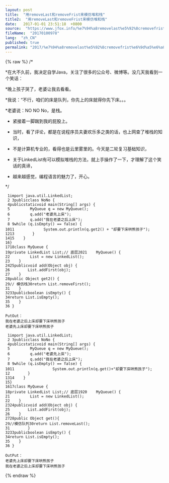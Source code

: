 ```yaml
---
layout: post
title:  "用removeLast和removeFrist来模仿堆和栈"
title2:  "用removeLast和removeFrist来模仿堆和栈"
date:   2017-01-01 23:51:18  +0800
source:  "https://www.jfox.info/%e7%94%a8removelast%e5%92%8cremovefrist%e6%9d%a5%e6%a8%a1%e4%bb%bf%e5%a0%86%e5%92%8c%e6%a0%88.html"
fileName:  "20170100978"
lang:  "zh_CN"
published: true
permalink: "2017/%e7%94%a8removelast%e5%92%8cremovefrist%e6%9d%a5%e6%a8%a1%e4%bb%bf%e5%a0%86%e5%92%8c%e6%a0%88.html"
---
```

{% raw %}
/*

*在大不久前，我决定自学Java，关注了很多的公众号、微博等。没几天我看到一个笑话：

*晚上孩子哭了，老婆让我去看看。

*我说：“不行，咱们的床是队列，你先上的床就得你先下床。。。

*老婆说：NO NO No，是栈。 

* 紧接着一脚踹到我的屁股上。

* 当时，看了评论，都是在说程序员夫妻欢乐多之类的话，也上网查了堆栈的知识，

* 不是计算机专业的，看得也是云里雾里的。今天是二轮复习基础知识，

* 关于LinkedList有可以模拟堆栈的方法，就上手操作了一下，才理解了这个笑话的真谛，

* 越来越感觉，编程语言的魅力了，开心。

*/

     1import java.util.LinkedList;
     2 3publicclass NoNo {
     4publicstaticvoid main(String[] args) {
     5         MyQueue q = new MyQueue();
     6         q.add("老婆先上床");
     7         q.add("我在老婆之后上床");
     8 9while (q.isEmpty() == false) {
    1011             System.out.println(q.get2() + "却要下床哄熊孩子");
    1213        }
    1415    }
    16}
    1718class MyQueue {
    19private LinkedList List;// 底层2021    MyQueue() {
    22         List = new LinkedList();
    23    }
    2425publicvoid add(Object obj) {
    26        List.addFirst(obj);
    27    }
    28public Object get2() {
    29// 模仿栈30return List.removeFirst();
    31    }
    3233publicboolean isEmpty() {
    34return List.isEmpty();
    35    }
    36 }

    PutOut：
    我在老婆之后上床却要下床哄熊孩子
    老婆先上床却要下床哄熊孩子

     1import java.util.LinkedList;
     2 3publicclass NoNo {
     4publicstaticvoid main(String[] args) {
     5         MyQueue q = new MyQueue();
     6         q.add("老婆先上床");
     7         q.add("我在老婆之后上床");
     8 9while (q.isEmpty() == false) {
    1011                 System.out.println(q.get()+"却要下床哄熊孩子");
    12        }
    1314    }
    15}
    1617class MyQueue {
    18private LinkedList List;// 底层1920    MyQueue() {
    21         List = new LinkedList();
    22    }
    2324publicvoid add(Object obj) {
    25        List.addFirst(obj);
    26    }
    2728public Object get(){
    29//模仿队列30return List.removeLast();
    31        }
    3233publicboolean isEmpty() {
    34return List.isEmpty();
    35    }
    36 }

    OutPut：
    老婆先上床却要下床哄熊孩子
    我在老婆之后上床却要下床哄熊孩子
{% endraw %}